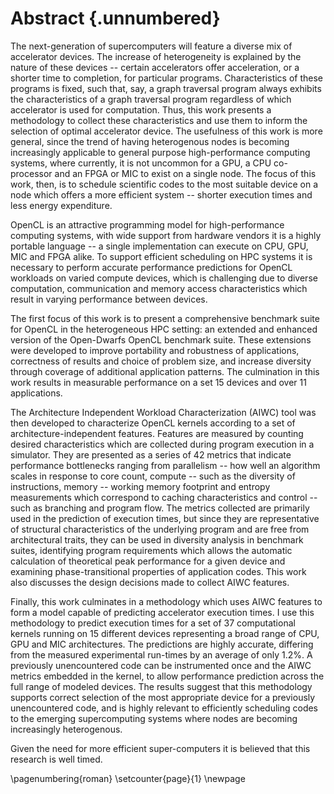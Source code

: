 # Abstract {.unnumbered}

The next-generation of supercomputers will feature a diverse mix of accelerator devices.
The increase of heterogeneity is explained by the nature of these devices -- certain accelerators offer acceleration, or a shorter time to completion, for particular programs.
Characteristics of these programs is fixed, such that, say, a graph traversal program always exhibits the characteristics of a graph traversal program regardless of which accelerator is used for computation.
Thus, this work presents a methodology to collect these characteristics and use them to inform the selection of optimal accelerator device.
The usefulness of this work is more general, since the trend of having heterogenous nodes is becoming increasingly applicable to general purpose high-performance computing systems, where currently, it is not uncommon for a GPU, a CPU co-processor and an FPGA or MIC to exist on a single node.
The focus of this work, then, is to schedule scientific codes to the most suitable device on a node which offers a more efficient system -- shorter execution times and less energy expenditure.

OpenCL is an attractive programming model for high-performance computing systems, with wide support from hardware vendors it is a highly portable language -- a single implementation can execute on CPU, GPU, MIC and FPGA alike.
To support efficient scheduling on HPC systems it is necessary to perform accurate performance predictions for OpenCL workloads on varied compute devices, which is challenging due to diverse computation, communication and memory access characteristics which result in varying performance between devices.

The first focus of this work is to present a comprehensive benchmark suite for OpenCL in the heterogeneous HPC setting: an extended and enhanced version of the Open-Dwarfs OpenCL benchmark suite.
These extensions were developed to improve portability and robustness of applications, correctness of results and choice of problem size, and increase diversity through coverage of additional application patterns.
The culmination in this work results in measurable performance on a set 15 devices and over 11 applications.

The Architecture Independent Workload Characterization (AIWC) tool was then developed to characterize OpenCL kernels according to a set of architecture-independent features.
Features are measured by counting desired characteristics which are collected during program execution in a simulator.
They are presented as a series of 42 metrics that indicate performance bottlenecks ranging from parallelism -- how well an algorithm scales in response to core count, compute -- such as the diversity of instructions, memory -- working memory footprint and entropy measurements which correspond to caching characteristics and control -- such as branching and program flow.
The metrics collected are primarily used in the prediction of execution times, but since they are representative of structural characteristics of the underlying program and are free from architectural traits, they can be used in diversity analysis in benchmark suites, identifying program requirements which allows the automatic calculation of theoretical peak performance for a given device and examining phase-transitional properties of application codes.
This work also discusses the design decisions made to collect AIWC features.

Finally, this work culminates in a methodology which uses AIWC features to form a model capable of predicting accelerator execution times.
I use this methodology to predict execution times for a set of 37 computational kernels running on 15 different devices representing a broad range of CPU, GPU and MIC architectures.
The predictions are highly accurate, differing from the measured experimental run-times by an average of only 1.2%.
A previously unencountered code can be instrumented once and the AIWC metrics embedded in the kernel, to allow performance prediction across the full range of modeled devices.
The results suggest that this methodology supports correct selection of the most appropriate device for a previously unencountered code, and is highly relevant to efficiently scheduling codes to the emerging supercomputing systems where nodes are becoming increasingly heterogenous.

Given the need for more efficient super-computers it is believed that this research is well timed.

\pagenumbering{roman}
\setcounter{page}{1}
\newpage

